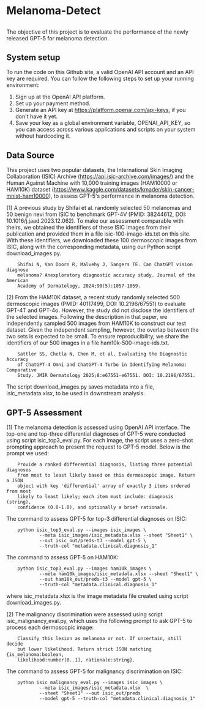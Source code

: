 # Melanoma-Detect

##  

The objective of this project is to evaluate the performance of the newly released GPT-5 for melanoma detection.

## System setup

To run the code on this Github site, a valid OpenAI API account and an API key are required. You can follow the following steps to set up your running environment:

1. Sign up at the OpenAI API platform.
2. Set up your payment method.
3. Generate an API key at https://platform.openai.com/api-keys, if you don't have it yet. 
4. Save your key as a global environment variable, OPENAI_API_KEY, so you can access across various applications and scripts on your system without hardcoding it.
   
## Data Source
This project uses two popular datasets, the International Skin Imaging Collaboration (ISIC) Archive (https://api.isic-archive.com/images/) and the Human Against Machine with 10,000 training images (HAM10000 or HAM10K) dataset (https://www.kaggle.com/datasets/kmader/skin-cancer-mnist-ham10000), to assess GPT-5's performance in melanoma detection. 

(1) A previous study by Shifai et al. randomly selected 50 melanomas and 50 benign nevi from ISIC to benchmark GPT-4V (PMID: 38244612, DOI: 10.1016/j.jaad.2023.12.062). To make our assessment comparable with theirs, we obtained the identifiers of these ISIC images from their publication and provided them in a file isic-100-image-ids.txt on this site. With these identifiers, we downloaded these 100 dermoscopic images from ISIC, along with the corresponding metadata, using our Python script download_images.py. 

        Shifai N, Van Doorn R, Malvehy J, Sangers TE. Can ChatGPT vision diagnose 
        melanoma? Anexploratory diagnostic accuracy study. Journal of the American 
        Academy of Dermatology, 2024;90(5):1057-1059. 

(2) From the HAM10K dataset, a recent study randomly selected 500 dermoscopic images (PMID: 40117499, DOI: 10.2196/67551) to evaluate GPT-4T and GPT-4o. However, the study did not disclose the identifiers of the selected images. Following the description in that paper, we independently sampled 500 images from HAM10K to construct our test dataset. Given the independent sampling, however, the overlap between the two sets is expected to be small. To ensure reproducibility, we share the identifiers of our 500 images in a file ham10k-500-image-ids.txt.

        Sattler SS, Chetla N, Chen M, et al. Evaluating the Diagnostic Accuracy
        of ChatGPT-4 Omni and ChatGPT-4 Turbo in Identifying Melanoma: Comparative 
        Study. JMIR Dermatology 2025;8:e67551-e67551. DOI: 10.2196/67551. 

The script download_images.py saves metadata into a file, isic_metadata.xlsx, to be used in downstream analysis.
        
## GPT-5 Assessment
(1) The melanoma detection is assessed using OpenAI API interface. The top-one and top-three differential diagnoses of GPT-5 were conducted using script isic_top3_eval.py. For each image, the script uses a zero-shot prompting approach to present the request to GPT-5 model. Below is the prompt we used:

        Provide a ranked differential diagnosis, listing three potential diagnoses 
        from most to least likely based on this dermoscopic image. Return a JSON
        object with key 'differential' array of exactly 3 items ordered from most 
        likely to least likely; each item must include: diagnosis (string), 
        confidence (0.0-1.0), and optionally a brief rationale.
The command to assess GPT-5 for top-3 differential diagnoses on ISIC: 

        python isic_top3_eval.py --images isic_images \ 
                --meta isic_images/isic_metadata.xlsx --sheet "Sheet1" \
                --out isic_out/preds-t3 --model gpt-5 \
                --truth-col "metadata.clinical.diagnosis_1"

The command to assess GPT-5 on HAM10K: 

        python isic_top3_eval.py --images ham10k_images \ 
                --meta ham10k_images/isic_metadata.xlsx --sheet "Sheet1" \
                --out ham10k_out/preds-t3 --model gpt-5 \
                --truth-col "metadata.clinical.diagnosis_1"

where isic_metadata.xlsx is the image metadata file created using script download_images.py.

(2) The malignancy discrimination were assessed using script isic_malignancy_eval.py, which uses the following prompt to ask GPT-5 to process each dermoscopic image:

        Classify this lesion as melanoma or not. If uncertain, still decide 
        but lower likelihood. Return strict JSON matching {is_melanoma:boolean, 
        likelihood:number[0..1], rationale:string}. 

The command to assess GPT-5 for malignancy discrimination on ISIC: 

        python isic_malignancy_eval.py --images isic_images \
                --meta isic_images/isic_metadata.xlsx  \
                --sheet "Sheet1" --out isic_out/preds 
                --model gpt-5 --truth-col "metadata.clinical.diagnosis_1"
